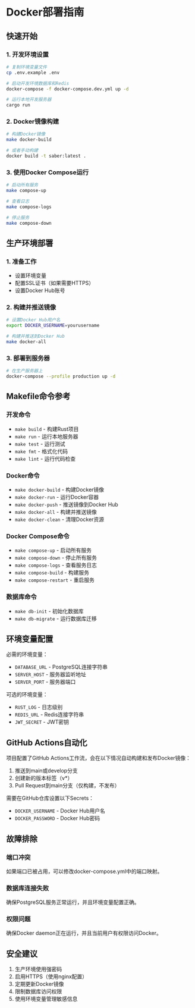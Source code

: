 # Docker部署指南

## 快速开始

### 1. 开发环境设置

```bash
# 复制环境变量文件
cp .env.example .env

# 启动开发环境数据库和Redis
docker-compose -f docker-compose.dev.yml up -d

# 运行本地开发服务器
cargo run
```

### 2. Docker镜像构建

```bash
# 构建Docker镜像
make docker-build

# 或者手动构建
docker build -t saber:latest .
```

### 3. 使用Docker Compose运行

```bash
# 启动所有服务
make compose-up

# 查看日志
make compose-logs

# 停止服务
make compose-down
```

## 生产环境部署

### 1. 准备工作

- 设置环境变量
- 配置SSL证书（如果需要HTTPS）
- 设置Docker Hub账号

### 2. 构建并推送镜像

```bash
# 设置Docker Hub用户名
export DOCKER_USERNAME=yourusername

# 构建并推送到Docker Hub
make docker-all
```

### 3. 部署到服务器

```bash
# 在生产服务器上
docker-compose --profile production up -d
```

## Makefile命令参考

### 开发命令
- `make build` - 构建Rust项目
- `make run` - 运行本地服务器
- `make test` - 运行测试
- `make fmt` - 格式化代码
- `make lint` - 运行代码检查

### Docker命令
- `make docker-build` - 构建Docker镜像
- `make docker-run` - 运行Docker容器
- `make docker-push` - 推送镜像到Docker Hub
- `make docker-all` - 构建并推送镜像
- `make docker-clean` - 清理Docker资源

### Docker Compose命令
- `make compose-up` - 启动所有服务
- `make compose-down` - 停止所有服务
- `make compose-logs` - 查看服务日志
- `make compose-build` - 构建服务
- `make compose-restart` - 重启服务

### 数据库命令
- `make db-init` - 初始化数据库
- `make db-migrate` - 运行数据库迁移

## 环境变量配置

必需的环境变量：
- `DATABASE_URL` - PostgreSQL连接字符串
- `SERVER_HOST` - 服务器监听地址
- `SERVER_PORT` - 服务器端口

可选的环境变量：
- `RUST_LOG` - 日志级别
- `REDIS_URL` - Redis连接字符串
- `JWT_SECRET` - JWT密钥

## GitHub Actions自动化

项目配置了GitHub Actions工作流，会在以下情况自动构建和发布Docker镜像：

1. 推送到main或develop分支
2. 创建新的版本标签（v*）
3. Pull Request到main分支（仅构建，不发布）

需要在GitHub仓库设置以下Secrets：
- `DOCKER_USERNAME` - Docker Hub用户名
- `DOCKER_PASSWORD` - Docker Hub密码

## 故障排除

### 端口冲突
如果端口已被占用，可以修改docker-compose.yml中的端口映射。

### 数据库连接失败
确保PostgreSQL服务正常运行，并且环境变量配置正确。

### 权限问题
确保Docker daemon正在运行，并且当前用户有权限访问Docker。

## 安全建议

1. 生产环境使用强密码
2. 启用HTTPS（使用nginx配置）
3. 定期更新Docker镜像
4. 限制数据库访问权限
5. 使用环境变量管理敏感信息